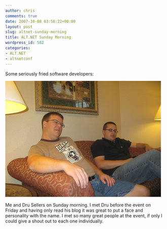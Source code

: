```yaml
---
author: chris
comments: true
date: 2007-10-08 03:58:22+00:00
layout: post
slug: altnet-sunday-morning
title: ALT.NET Sunday Morning
wordpress_id: 582
categories:
- ALT.NET
- altnetconf
---
```


Some seriously fried software developers:



![ChrisAndDru.jpg](/images/uploads/2007/10/chrisanddru.jpg)




Me and Dru Sellers on Sunday morning. I met Dru before the event on Friday and having only read his blog it was great to put a face and personality with the name. I met so many great people at the event, if only I could give a shout out to each one individually.

